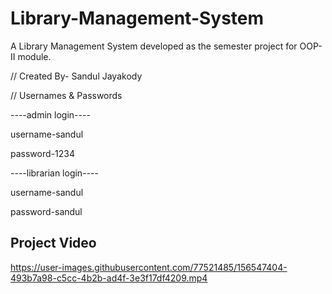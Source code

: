 # Library-Management-System
A Library Management System developed as the semester project for OOP-II module.

// Created By- Sandul Jayakody
	    
// Usernames & Passwords

----admin login----

username-sandul

password-1234

----librarian login----

username-sandul

password-sandul

## Project Video

https://user-images.githubusercontent.com/77521485/156547404-493b7a98-c5cc-4b2b-ad4f-3e3f17df4209.mp4

